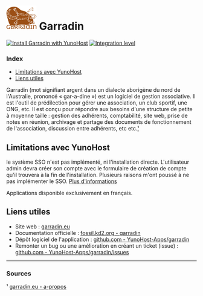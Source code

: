 # <img src="/images/garradin_logo.svg" width="80px" alt="logo de Garradin"> Garradin

[![Install Garradin with YunoHost](https://install-app.yunohost.org/install-with-yunohost.png)](https://install-app.yunohost.org/?app=garradin) [![Integration level](https://dash.yunohost.org/integration/garradin.svg)](https://dash.yunohost.org/appci/app/garradin)

### Index

- [Limitations avec YunoHost](#limitations-avec-yunohost)
- [Liens utiles](#liens-utiles)

Garradin (mot signifiant argent dans un dialecte aborigène du nord de l'Australie, prononcé « gar-a-dine ») est un logiciel de gestion associative. Il est l'outil de prédilection pour gérer une association, un club sportif, une ONG, etc. Il est conçu pour répondre aux besoins d'une structure de petite à moyenne taille : gestion des adhérents, comptabilité, site web, prise de notes en réunion, archivage et partage des documents de fonctionnement de l'association, discussion entre adhérents, etc etc.[¹](#sources)

## Limitations avec YunoHost

le système SSO n'est pas implémenté, ni l'installation directe. L'utilisateur admin devra créer son compte avec le formulaire de création de compte qu'il trouvera à la fin de l'installation. Plusieurs raisons m'ont poussé à ne pas implémenter le SSO. [Plus d'informations](https://github.com/YunoHost-Apps/garradin_ynh#probl%C3%A8mes--avertissements-)

Applications disponible exclusivement en français.

## Liens utiles

 + Site web : [garradin.eu](https://garradin.eu)
 + Documentation officielle : [fossil.kd2.org - garradin](https://fossil.kd2.org/garradin/wiki?name=Garradin)
 + Dépôt logiciel de l'application : [github.com - YunoHost-Apps/garradin](https://github.com/YunoHost-Apps/garradin_ynh)
 + Remonter un bug ou une amélioration en créant un ticket (issue) : [github.com - YunoHost-Apps/garradin/issues](https://github.com/YunoHost-Apps/garradin_ynh/issues)

------

### Sources

¹ [garradin.eu - a-propos](https://garradin.eu/a-propos/)
